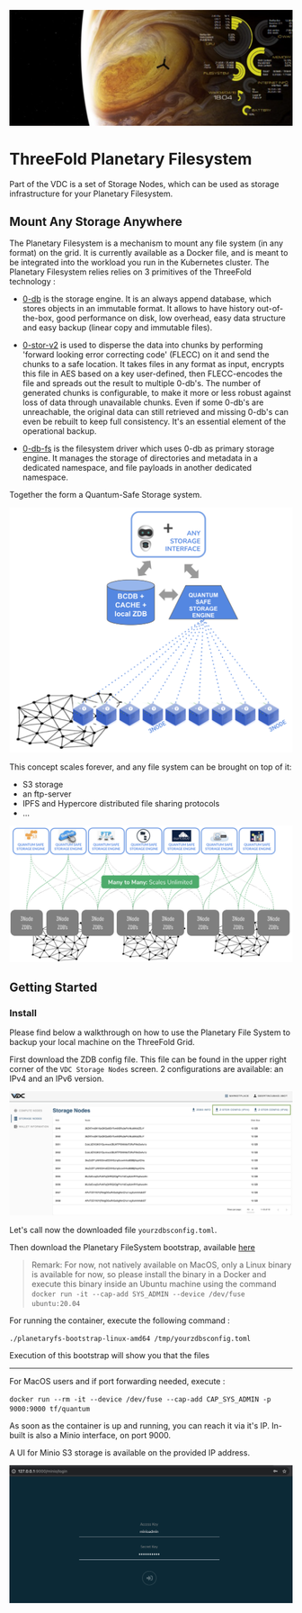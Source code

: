 ![](img/planet_fs.png)

# ThreeFold Planetary Filesystem

Part of the VDC is a set of Storage Nodes, which can be used as storage infrastructure for your Planetary Filesystem. 

## Mount Any Storage Anywhere

The Planetary Filesystem is a mechanism to mount any file system (in any format) on the grid. 
It is currently available as a Docker file, and is meant to be integrated into the workload you run in the Kubernetes cluster. 
The Planetary Filesystem relies relies on 3 primitives of the ThreeFold technology : 

- [0-db](https://github.com/threefoldtech/0-db) is the storage engine.
It is an always append database, which stores objects in an immutable format. It allows to
have history out-of-the-box, good performance on disk, low overhead, easy data structure and easy backup (linear copy and immutable files).

- [0-stor-v2](https://github.com/threefoldtech/0-stor_v2) is used to disperse the data into chunks by performing 'forward looking error correcting code' (FLECC) on it and send the chunks to a safe location.
It takes files in any format as input, encrypts this file in AES based on a key user-defined, then FLECC-encodes the file and spreads out the result
to multiple 0-db's. The number of generated chunks is configurable, to make it more or less robust against loss of data through unavailable chunks. Even if some 0-db's are unreachable, the original data can still
retrieved and missing 0-db's can even be rebuilt to keep full consistency. It's an essential element of the operational backup. 

- [0-db-fs](https://github.com/threefoldtech/0-db-fs) is the filesystem driver which uses 0-db as primary storage engine.  It manages the storage of directories and metadata in a dedicated namespace, and file payloads in another dedicated namespace.

Together the form a Quantum-Safe Storage system. 

![](img/quantum_safe_storage.png)

This concept scales forever, and any file system can be brought on top of it: 
- S3 storage 
- an ftp-server
- IPFS and Hypercore distributed file sharing protocols 
- ...


![](img/quantum_safe_storage_scale.png)


## Getting Started

### Install 

Please find below a walkthrough on how to use the Planetary File System to backup your local machine on the ThreeFold Grid. 

First download the ZDB config file. This file can be found in the upper right corner of the `VDC Storage Nodes` screen. 2 configurations are available: an IPv4 and an IPv6 version. 

![](img/planetaryfs_zdbconfig.png)

Let's call now the downloaded file `yourzdbsconfig.toml`. 

Then download the Planetary FileSystem bootstrap, available [here](https://github.com/threefoldtech/quantum-storage/releases/download/v0.0.1/planetaryfs-bootstrap-linux-amd64)


> Remark: For now, not natively available on MacOS, only a Linux binary is available for now, so please install the binary in a Docker and execute this binary inside an Ubuntu machine using the command `docker run -it --cap-add SYS_ADMIN --device /dev/fuse ubuntu:20.04`

For running the container, execute the following command :

`./planetaryfs-bootstrap-linux-amd64 /tmp/yourzdbsconfig.toml`

Execution of this bootstrap will show you that the files


--- 
For MacOS users and if port forwarding needed, execute : 

`docker run --rm -it --device /dev/fuse --cap-add CAP_SYS_ADMIN -p 9000:9000 tf/quantum`

As soon as the container is up and running, you can reach it via it's IP. In-built is also a Minio interface, on port 9000. 

A UI for Minio S3 storage is available on the provided IP address. 

![](img/planetaryfs_minio_ui.png)


